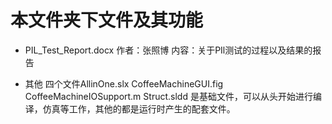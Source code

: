 # 本文件夹下文件及其功能

* PIL_Test_Report.docx
作者：张照博
内容：关于PIl测试的过程以及结果的报告

* 其他
四个文件AllinOne.slx CoffeeMachineGUI.fig CoffeeMachineIOSupport.m Struct.sldd 是基础文件，可以从头开始进行编译，仿真等工作，其他的都是运行时产生的配套文件。


